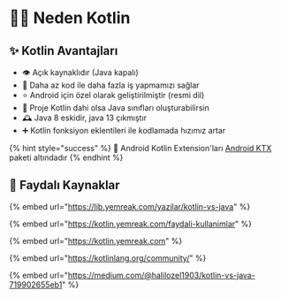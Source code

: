 # 💁‍♂️ Neden Kotlin

## ✨ Kotlin Avantajları

* 👁️ Açık kaynaklıdır \(Java kapalı\)
* 🧼 Daha az kod ile daha fazla iş yapmamızı sağlar
* ⭐ Android için özel olarak geliştirilmiştir \(resmi dil\)
* 🚀 Proje Kotlin dahi olsa Java sınıfları oluşturabilirsin
* 🕰️ Java 8 eskidir, java 13 çıkmıştır
* ➕ Kotlin fonksiyon eklentileri ile kodlamada hızımız artar

{% hint style="success" %}
‍🚀 Android Kotlin Extension'ları [Android KTX](https://developer.android.com/kotlin/ktx/extensions-list) paketi altındadır
{% endhint %}

## 🔗 Faydalı Kaynaklar

{% embed url="https://lib.yemreak.com/yazilar/kotlin-vs-java" %}

{% embed url="https://kotlin.yemreak.com/faydali-kullanimlar" %}

{% embed url="https://kotlin.yemreak.com" %}

{% embed url="https://kotlinlang.org/community/" %}

{% embed url="https://medium.com/@halilozel1903/kotlin-vs-java-719902655eb1" %}

## 

